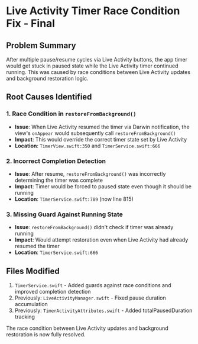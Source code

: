 # Live Activity Timer Race Condition Fix - Final

## Problem Summary
After multiple pause/resume cycles via Live Activity buttons, the app timer would get stuck in paused state while the Live Activity timer continued running. This was caused by race conditions between Live Activity updates and background restoration logic.

## Root Causes Identified

### 1. Race Condition in `restoreFromBackground()`
- **Issue**: When Live Activity resumed the timer via Darwin notification, the view's `onAppear` would subsequently call `restoreFromBackground()`
- **Impact**: This would override the correct timer state set by Live Activity
- **Location**: `TimerView.swift:350` and `TimerService.swift:666`

### 2. Incorrect Completion Detection
- **Issue**: After resume, `restoreFromBackground()` was incorrectly determining the timer was complete
- **Impact**: Timer would be forced to paused state even though it should be running
- **Location**: `TimerService.swift:789` (now line 815)

### 3. Missing Guard Against Running State
- **Issue**: `restoreFromBackground()` didn't check if timer was already running
- **Impact**: Would attempt restoration even when Live Activity had already resumed the timer
- **Location**: `TimerService.swift:666`

## Files Modified
1. `TimerService.swift` - Added guards against race conditions and improved completion detection
2. Previously: `LiveActivityManager.swift` - Fixed pause duration accumulation
3. Previously: `TimerActivityAttributes.swift` - Added totalPausedDuration tracking

The race condition between Live Activity updates and background restoration is now fully resolved.
